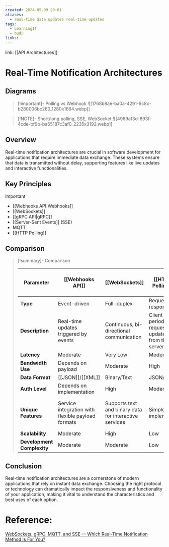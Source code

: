 ```yaml
---
created: 2024-05-09 20:01
aliases:
  - real-time data updates real-time updates
tags:
  - LearningIT
  - bud🌿
links:
---
```


link: [[API Architectures]]

# Real-Time Notification Architectures

## Diagrams


> [!important]- Polling vs Webhook
> ![[1768b8ae-ba0a-4291-9c8c-b280006bc260_1280x1664.webp]]


> [!NOTE]- Short/long polling, SSE, WebSocket
> ![[4969af3d-893f-4cde-bf9b-ba65187c3af0_2235x3192.webp]]


## Overview

Real-time notification architectures are crucial in software development for applications that require immediate data exchange. These systems ensure that data is transmitted without delay, supporting features like live updates and interactive functionalities.

## Key Principles


> [!important] 
> - [[Webhooks API|Webhooks]]
> - [[WebSockets]]
> - [[gRPC API|gRPC]]
> - [[Server-Sent Events]] (SSE)
> - MQTT
> - [[HTTP Polling]]


## Comparison

> [!summary]- Comparison
> 
> | Parameter                  | [[Webhooks API]]                                     | [[WebSockets]]                                                                 | [[HTTP Polling]]                                                              | [[Server-Sent Events]] (SSE)                                                                          | MQTT                                                                               |
> | -------------------------- | -------------------------------------------------------------- | ------------------------------------------------------------------------------ | ------------------------------------------------------------------------------- | ----------------------------------------------------------------------------- | ------------------------------------------------------------------------------------- |
> | **Type**                   | Event-driven                                                   | Full-duplex                                                                    | Request-response                                                               | Half-duplex                                                                   | Publish-Subscribe                                                                     |
> | **Description**            | Real-time updates triggered by events                          | Continuous, bi-directional communication                                       | Client periodically requests updates from the server                            | Server pushes updates to clients for one-way data flow                         | Lightweight messaging for low-bandwidth, high-latency environments                    |
> | **Latency**                | Moderate                                                       | Very Low                                                                       | Moderate                                                                       | Low                                                                           | Moderate                                                                              |
> | **Bandwidth Use**          | Depends on payload                                             | Moderate                                                                       | High                                                                           | Low                                                                           | Very Low                                                                              |
> | **Data Format**            | [[JSON]]/[[XML]]                                               | Binary/Text                                                                    | JSON/XML                                                                       | Text                                                                          | Binary                                                                                |
> | **Auth Level**             | Depends on implementation                                      | High                                                                           | Moderate                                                                       | Moderate                                                                      | High                                                                                  |
> | **Unique Features**        | Service integration with flexible payload formats              | Supports text and binary data for interactive services                         | Simple to implement                                                            | Simple, uses standard HTTP for unidirectional updates                          | Ideal for IoT with intermittent connectivity                                         |
> | **Scalability**            | Moderate                                                      | High                                                                           | Low                                                                            | Moderate                                                                      | High                                                                                |
> | **Development Complexity** | Moderate                                                       | Moderate                                                                       | Low                                                                            | Low                                                                           | High                                                                                  |

## Conclusion

Real-time notification architectures are a cornerstone of modern applications that rely on instant data exchange. Choosing the right protocol or technology can dramatically impact the responsiveness and functionality of your application, making it vital to understand the characteristics and best uses of each option.

# Reference:

[WebSockets, gRPC, MQTT, and SSE — Which Real-Time Notification Method Is For You?](https://betterprogramming.pub/websockets-grpc-mqtt-and-sse-which-real-time-notification-method-is-for-you-2d18bfc99dfc)
